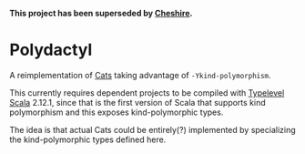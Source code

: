 **This project has been superseded by [Cheshire](https://github.com/sellout/cheshire).**

# Polydactyl

A reimplementation of [Cats](https://github.com/typelevel/cats) taking advantage of `-Ykind-polymorphism`.

This currently requires dependent projects to be compiled with [Typelevel Scala](https://github.com/typelevel/scala) 2.12.1, since that is the first version of Scala that supports kind polymorphism and this exposes kind-polymorphic types.

The idea is that actual Cats could be entirely(?) implemented by specializing the kind-polymorphic types defined here.
